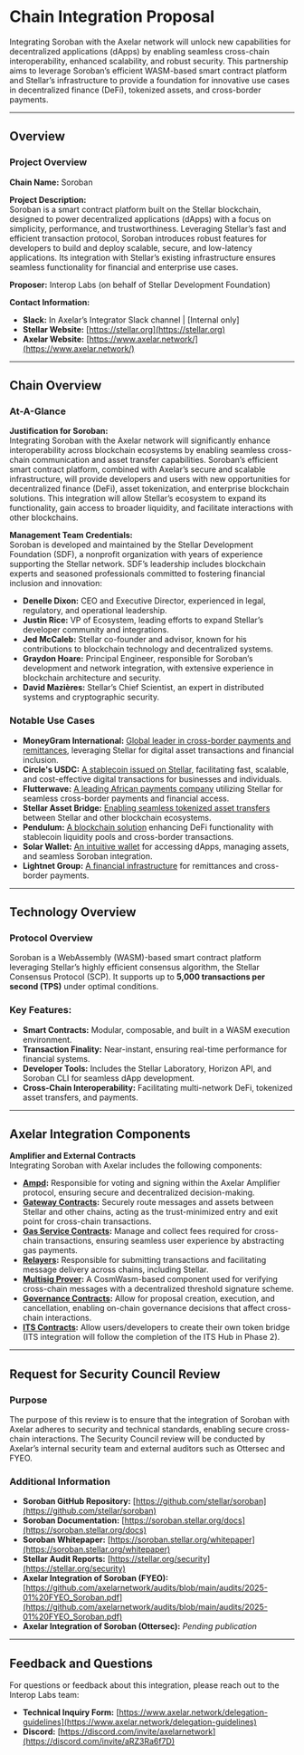 # Chain Integration Proposal

Integrating Soroban with the Axelar network will unlock new capabilities for decentralized applications (dApps) by enabling seamless cross-chain interoperability, enhanced scalability, and robust security. This partnership aims to leverage Soroban’s efficient WASM-based smart contract platform and Stellar’s infrastructure to provide a foundation for innovative use cases in decentralized finance (DeFi), tokenized assets, and cross-border payments. 

---

## Overview

### Project Overview

**Chain Name:** Soroban

**Project Description:**  
Soroban is a smart contract platform built on the Stellar blockchain, designed to power decentralized applications (dApps) with a focus on simplicity, performance, and trustworthiness. Leveraging Stellar’s fast and efficient transaction protocol, Soroban introduces robust features for developers to build and deploy scalable, secure, and low-latency applications. Its integration with Stellar’s existing infrastructure ensures seamless functionality for financial and enterprise use cases.

**Proposer:** Interop Labs (on behalf of Stellar Development Foundation)

**Contact Information:**
- **Slack:** In Axelar’s Integrator Slack channel | [Internal only]
- **Stellar Website:** [https://stellar.org](https://stellar.org)
- **Axelar Website:** [https://www.axelar.network/](https://www.axelar.network/)

---

## Chain Overview

### At-A-Glance

**Justification for Soroban:**  
Integrating Soroban with the Axelar network will significantly enhance interoperability across blockchain ecosystems by enabling seamless cross-chain communication and asset transfer capabilities. Soroban’s efficient smart contract platform, combined with Axelar’s secure and scalable infrastructure, will provide developers and users with new opportunities for decentralized finance (DeFi), asset tokenization, and enterprise blockchain solutions. This integration will allow Stellar’s ecosystem to expand its functionality, gain access to broader liquidity, and facilitate interactions with other blockchains.

**Management Team Credentials:**  
Soroban is developed and maintained by the Stellar Development Foundation (SDF), a nonprofit organization with years of experience supporting the Stellar network. SDF’s leadership includes blockchain experts and seasoned professionals committed to fostering financial inclusion and innovation:

- **Denelle Dixon:** CEO and Executive Director, experienced in legal, regulatory, and operational leadership.
- **Justin Rice:** VP of Ecosystem, leading efforts to expand Stellar’s developer community and integrations.
- **Jed McCaleb:** Stellar co-founder and advisor, known for his contributions to blockchain technology and decentralized systems.
- **Graydon Hoare:** Principal Engineer, responsible for Soroban’s development and network integration, with extensive experience in blockchain architecture and security.
- **David Mazières:** Stellar’s Chief Scientist, an expert in distributed systems and cryptographic security.

### Notable Use Cases

- **MoneyGram International:** [Global leader in cross-border payments and remittances](https://www.moneygram.com), leveraging Stellar for digital asset transactions and financial inclusion.
- **Circle's USDC:** [A stablecoin issued on Stellar](https://www.circle.com/usdc), facilitating fast, scalable, and cost-effective digital transactions for businesses and individuals.
- **Flutterwave:** [A leading African payments company](https://www.flutterwave.com) utilizing Stellar for seamless cross-border payments and financial access.
- **Stellar Asset Bridge:** [Enabling seamless tokenized asset transfers](https://www.stellar.org) between Stellar and other blockchain ecosystems.
- **Pendulum:** [A blockchain solution](https://pendulumchain.org) enhancing DeFi functionality with stablecoin liquidity pools and cross-border transactions.
- **Solar Wallet:** [An intuitive wallet](https://solarwallet.io) for accessing dApps, managing assets, and seamless Soroban integration.
- **Lightnet Group:** [A financial infrastructure](https://lightnet.io) for remittances and cross-border payments.

---

## Technology Overview

### Protocol Overview

Soroban is a WebAssembly (WASM)-based smart contract platform leveraging Stellar’s highly efficient consensus algorithm, the Stellar Consensus Protocol (SCP). It supports up to **5,000 transactions per second (TPS)** under optimal conditions.

### Key Features:
- **Smart Contracts:** Modular, composable, and built in a WASM execution environment.
- **Transaction Finality:** Near-instant, ensuring real-time performance for financial systems.
- **Developer Tools:** Includes the Stellar Laboratory, Horizon API, and Soroban CLI for seamless dApp development.
- **Cross-Chain Interoperability:** Facilitating multi-network DeFi, tokenized asset transfers, and payments.

---

## Axelar Integration Components

**Amplifier and External Contracts**  
Integrating Soroban with Axelar includes the following components:

- **[Ampd](https://github.com/axelarnetwork/axelar-amplifier):** Responsible for voting and signing within the Axelar Amplifier protocol, ensuring secure and decentralized decision-making.
- **[Gateway Contracts](https://github.com/axelarnetwork/axelar-cgp-stellar):** Securely route messages and assets between Stellar and other chains, acting as the trust-minimized entry and exit point for cross-chain transactions.
- **[Gas Service Contracts](https://github.com/axelarnetwork/axelar-cgp-stellar/tree/main/contracts/gas-service):** Manage and collect fees required for cross-chain transactions, ensuring seamless user experience by abstracting gas payments.
- **[Relayers](https://github.com/axelarnetwork/axelar-cgp-stellar/tree/main/contracts/relayer):** Responsible for submitting transactions and facilitating message delivery across chains, including Stellar.
- **[Multisig Prover](https://github.com/axelarnetwork/axelar-cgp-stellar/tree/main/contracts/multisig-prover):** A CosmWasm-based component used for verifying cross-chain messages with a decentralized threshold signature scheme.
- **[Governance Contracts](https://github.com/axelarnetwork/axelar-cgp-stellar/tree/main/contracts/governance):** Allow for proposal creation, execution, and cancellation, enabling on-chain governance decisions that affect cross-chain interactions.
- **[ITS Contracts](https://github.com/axelarnetwork/axelar-cgp-stellar/tree/main/contracts/its):** Allow users/developers to create their own token bridge (ITS integration will follow the completion of the ITS Hub in Phase 2).

---

## Request for Security Council Review

### Purpose

The purpose of this review is to ensure that the integration of Soroban with Axelar adheres to security and technical standards, enabling secure cross-chain interactions. The Security Council review will be conducted by Axelar’s internal security team and external auditors such as Ottersec and FYEO.

### Additional Information

- **Soroban GitHub Repository:** [https://github.com/stellar/soroban](https://github.com/stellar/soroban)
- **Soroban Documentation:** [https://soroban.stellar.org/docs](https://soroban.stellar.org/docs)
- **Soroban Whitepaper:** [https://soroban.stellar.org/whitepaper](https://soroban.stellar.org/whitepaper)
- **Stellar Audit Reports:** [https://stellar.org/security](https://stellar.org/security)
- **Axelar Integration of Soroban (FYEO):** [https://github.com/axelarnetwork/audits/blob/main/audits/2025-01%20FYEO_Soroban.pdf](https://github.com/axelarnetwork/audits/blob/main/audits/2025-01%20FYEO_Soroban.pdf)
- **Axelar Integration of Soroban (Ottersec):** *Pending publication*

---

## Feedback and Questions

For questions or feedback about this integration, please reach out to the Interop Labs team:  
- **Technical Inquiry Form:** [https://www.axelar.network/delegation-guidelines](https://www.axelar.network/delegation-guidelines)
- **Discord:** [https://discord.com/invite/axelarnetwork](https://discord.com/invite/aRZ3Ra6f7D)
